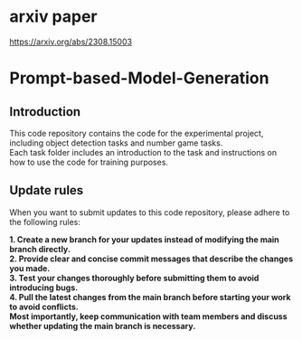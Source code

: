 # arxiv paper
https://arxiv.org/abs/2308.15003 

# Prompt-based-Model-Generation


## Introduction
This code repository contains the code for the experimental project, including object detection tasks and number game tasks.   
Each task folder includes an introduction to the task and instructions on how to use the code for training purposes.

## Update rules

When you want to submit updates to this code repository, please adhere to the following rules:  

**1. Create a new branch for your updates instead of modifying the main branch directly.**  
**2. Provide clear and concise commit messages that describe the changes you made.**  
**3. Test your changes thoroughly before submitting them to avoid introducing bugs.**  
**4. Pull the latest changes from the main branch before starting your work to avoid conflicts.**    
**Most importantly, keep communication with team members and discuss whether updating the main branch is necessary.**
